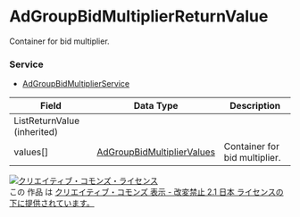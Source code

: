 # AdGroupBidMultiplierReturnValue
Container for bid multiplier.
### Service
+ [AdGroupBidMultiplierService](../../services/AdGroupBidMultiplierService.md)

| Field | Data Type | Description |
|---|---|---|
| ListReturnValue (inherited)|||
| values[]| <a href="AdGroupBidMultiplierValues.md">AdGroupBidMultiplierValues</a>| Container for bid multiplier. |

<a rel="license" href="http://creativecommons.org/licenses/by-nd/2.1/jp/"><img alt="クリエイティブ・コモンズ・ライセンス" style="border-width:0" src="https://i.creativecommons.org/l/by-nd/2.1/jp/88x31.png" /></a><br />この 作品 は <a rel="license" href="http://creativecommons.org/licenses/by-nd/2.1/jp/">クリエイティブ・コモンズ 表示 - 改変禁止 2.1 日本 ライセンスの下に提供されています。</a>
